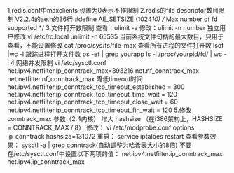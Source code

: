 1.redis.conf中maxclients 设置为0表示不作限制
2.redis的file descriptor数目限制
V2.2.4的ae.h的36行
#define AE_SETSIZE (1024*10)    /* Max number of fd supported */
3.文件打开数限制
查看：ulimit -a
修改：ulimit -n number
独立用户修改
vi /etc/rc.local
unlimit -n 65535
当前系统文件句柄的最大数目，只用于查看，不能设置修改
cat /proc/sys/fs/file-max
查看所有进程的文件打开数
lsof |wc -l
跟踪进程打开文件数
ps -ef | grep yourapp
ls -l /proc/yourpid/fd/ | wc -l
4.网络并发限制
vi /etc/sysctl.conf
net.ipv4.netfilter.ip_conntrack_max=393216
net.nf_conntrack_max
net.netfilter.nf_conntrack_max
降低timeout时间
net.ipv4.netfilter.ip_conntrack_tcp_timeout_established = 300
net.ipv4.netfilter.ip_conntrack_tcp_timeout_time_wait = 120
net.ipv4.netfilter.ip_conntrack_tcp_timeout_close_wait = 60
net.ipv4.netfilter.ip_conntrack_tcp_timeout_fin_wait = 120
5.修改conntrack_max 参数（2.4内核）
增大 hashsize （在i386架构上，HASHSIZE = CONNTRACK_MAX / 8）
修改：
vi /etc/modprobe.conf
options ip_conntrack hashsize=131072
重启：
service iptalbes restart
查看参数效果：
sysctl -a | grep conntrack(自动调整为哈希表大小的8倍)
不要在/etc/sysctl.conf中设置以下两项的值：
net.ipv4.netfilter.ip_conntrack_max　net.ipv4.ip_conntrack_max